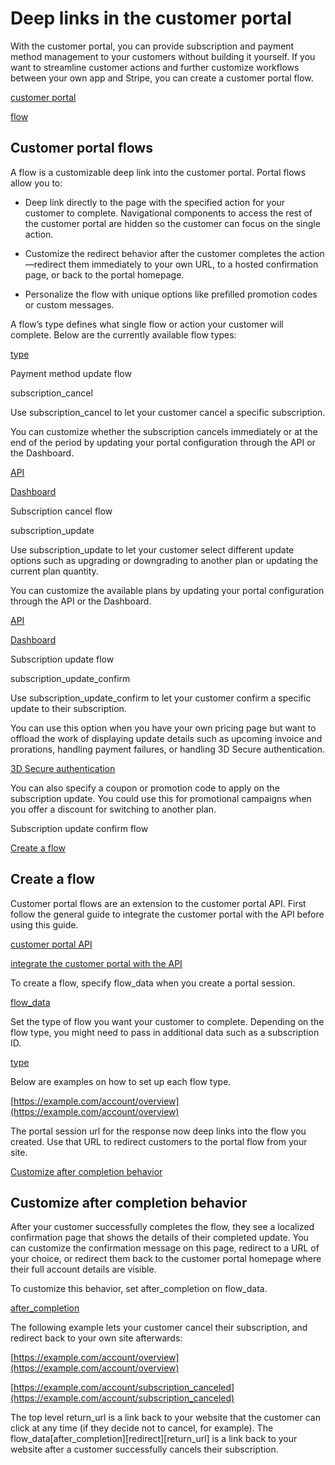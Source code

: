 # Deep links in the customer portal

With the customer portal, you can provide subscription and payment method management to your customers without building it yourself. If you want to streamline customer actions and further customize workflows between your own app and Stripe, you can create a customer portal flow.

[customer portal](/customer-management)

[flow](/api/customer_portal/session#portal_session_object-flow)

## Customer portal flows

A flow is a customizable deep link into the customer portal. Portal flows allow you to:

- Deep link directly to the page with the specified action for your customer to complete. Navigational components to access the rest of the customer portal are hidden so the customer can focus on the single action.

- Customize the redirect behavior after the customer completes the action—redirect them immediately to your own URL, to a hosted confirmation page, or back to the portal homepage.

- Personalize the flow with unique options like prefilled promotion codes or custom messages.

A flow’s type defines what single flow or action your customer will complete. Below are the currently available flow types:

[type](/api/customer_portal/sessions/create#create_portal_session-flow_data-type)

Payment method update flow

subscription_cancel

Use subscription_cancel to let your customer cancel a specific subscription.

You can customize whether the subscription cancels immediately or at the end of the period by updating your portal configuration through the API or the Dashboard.

[API](/api/customer_portal/configuration#portal_configuration_object-features-subscription_cancel-mode)

[Dashboard](https://dashboard.stripe.com/test/settings/billing/portal)

Subscription cancel flow

subscription_update

Use subscription_update to let your customer select different update options such as upgrading or downgrading to another plan or updating the current plan quantity.

You can customize the available plans by updating your portal configuration through the API or the Dashboard.

[API](/api/customer_portal/configuration#portal_configuration_object-features-subscription_cancel-mode)

[Dashboard](https://dashboard.stripe.com/test/settings/billing/portal)

Subscription update flow

subscription_update_confirm

Use subscription_update_confirm to let your customer confirm a specific update to their subscription.

You can use this option when you have your own pricing page but want to offload the work of displaying update details such as upcoming invoice and prorations, handling payment failures, or handling 3D Secure authentication.

[3D Secure authentication](/payments/3d-secure)

You can also specify a coupon or promotion code to apply on the subscription update. You could use this for promotional campaigns when you offer a discount for switching to another plan.

Subscription update confirm flow

[Create a flow](#create-a-flow)

## Create a flow

Customer portal flows are an extension to the customer portal API. First follow the general guide to integrate the customer portal with the API before using this guide.

[customer portal API](/api/customer_portal/sessions/create)

[integrate the customer portal with the API](/customer-management/integrate-customer-portal)

To create a flow, specify flow_data when you create a portal session.

[flow_data](/api/customer_portal/sessions/create#create_portal_session-flow_data)

Set the type of flow you want your customer to complete. Depending on the flow type, you might need to pass in additional data such as a subscription ID.

[type](/api/customer_portal/sessions/create#create_portal_session-flow_data-type)

Below are examples on how to set up each flow type.

[https://example.com/account/overview](https://example.com/account/overview)

The portal session url for the response now deep links into the flow you created. Use that URL to redirect customers to the portal flow from your site.

[Customize after completion behavior](#customize-after-completion)

## Customize after completion behavior

After your customer successfully completes the flow, they see a localized confirmation page that shows the details of their completed update. You can customize the confirmation message on this page, redirect to a URL of your choice, or redirect them back to the customer portal homepage where their full account details are visible.

To customize this behavior, set after_completion on flow_data.

[after_completion](/api/customer_portal/sessions/create#create_portal_session-flow_data-after_completion)

The following example lets your customer cancel their subscription, and redirect back to your own site afterwards:

[https://example.com/account/overview](https://example.com/account/overview)

[https://example.com/account/subscription_canceled](https://example.com/account/subscription_canceled)

The top level return_url is a link back to your website that the customer can click at any time (if they decide not to cancel, for example). The flow_data[after_completion][redirect][return_url] is a link back to your website after a customer successfully cancels their subscription.
